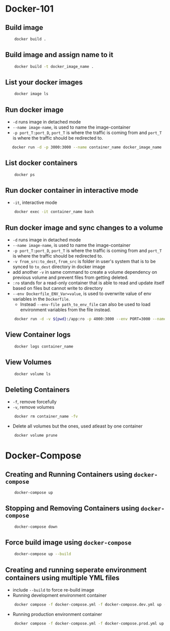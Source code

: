 # Docker-101

## Build image
```bash
    docker build .
```

## Build image and assign name to it
```bash
    docker build -t docker_image_name .
```

## List your docker images
```bash
    docker image ls
```

## Run docker image
- `-d` runs image in detached mode
- `--name image-name`, is used to name the image-container
- `-p port_T:port_D`, `port_T` is where the traffic is coming from and `port_T` is where the traffic should be redirected to.
```bash
   docker run -d -p 3000:3000 --name container_name docker_image_name 
```

## List docker containers
```bash
    docker ps
```

## Run docker container in interactive mode
- `-it`, interactive mode
```bash
    docker exec -it container_name bash
```


## Run docker image and sync changes to a volume
- `-d` runs image in detached mode
- `--name image-name`, is used to name the image-container
- `-p port_T:port_D`, `port_T` is where the traffic is coming from and `port_T` is where the traffic should be redirected to.
- `-v from_src:to_dest`, `from_src` is folder in user's system that is to be synced to `to_dest` directory in docker image
- add another `-v` in same command to create a volume dependency on previous volume and prevent files from getting deleted.
- `:ro` stands for a read-only container that is able to read and update itself based on files but cannot write to directory
- `--env Dockerfile_ENV_Var=value`, is used to overwrite value of env variables in the `Dockerfile`. 
    - Instead `--env-file path_to_env_file` can also be used to load environment variables from the file instead.
```bash
    docker run -d -v ${pwd}:/app:ro -p 4000:3000 --env PORT=3000 --name  container_name docker_image_name 
```


## View Container logs
```bash
    docker logs container_name
```

## View Volumes
```bash
    docker volume ls
```

## Deleting Containers
- `-f`, remove forcefully
- `-v`, remove volumes
```bash
    docker rm container_name -fv
```
- Delete all volumes but the ones, used atleast by one container
```bash
    docker volume prune
```


# Docker-Compose

## Creating and Running Containers using `docker-compose`
```bash
    docker-compose up
```

## Stopping and Removing Containers using `docker-compose`
```bash
    docker-compose down
```

## Force build image using `docker-compose`
```bash
    docker-compose up --build
```

## Creating and running seperate environment containers using multiple YML files
- include `--build` to force re-build image
- Running development environment container
```bash
    docker compose -f docker-compose.yml -f docker-compose.dev.yml up -d
```
- Running production environment container
```bash
    docker compose -f docker-compose.yml -f docker-compose.prod.yml up -d
```
